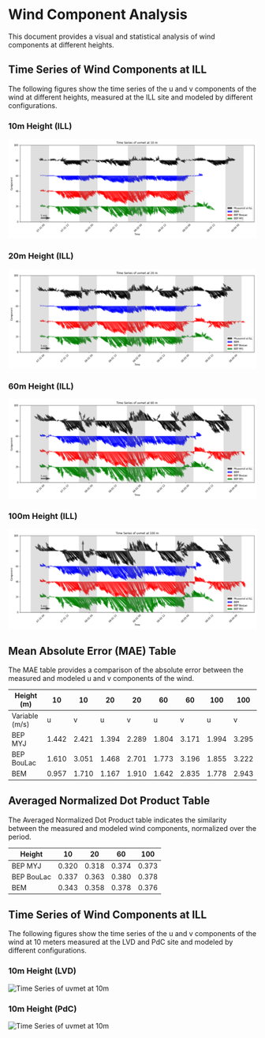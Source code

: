 # Wind Component Analysis

This document provides a visual and statistical analysis of wind components at different heights.

## Time Series of Wind Components at ILL

The following figures show the time series of the u and v components of the wind at different heights, measured at the ILL site and modeled by different configurations.

### 10m Height (ILL)
![Time Series of uvmet at 10m](pics/ILL_comp_10m.png)

### 20m Height (ILL)
![Time Series of uvmet at 20m](pics/ILL_comp_20m.png)

### 60m Height (ILL)
![Time Series of uvmet at 60m](pics/ILL_comp_60m.png)

### 100m Height (ILL)
![Time Series of uvmet at 100m](pics/ILL_comp_100m.png)

## Mean Absolute Error (MAE) Table

The MAE table provides a comparison of the absolute error between the measured and modeled u and v components of the wind.


| Height (m)     | 10     | 10     | 20     | 20     | 60     | 60     | 100    | 100    |
|----------------|--------|--------|--------|--------|--------|--------|--------|--------|
| Variable (m/s) | u      | v      | u      | v      | u      | v      | u      | v      |
| BEP MYJ        | 1.442  | 2.421  | 1.394  | 2.289  | 1.804  | 3.171  | 1.994  | 3.295  |
| BEP BouLac     | 1.610  | 3.051  | 1.468  | 2.701  | 1.773  | 3.196  | 1.855  | 3.222  |
| BEM            | 0.957  | 1.710  | 1.167  | 1.910  | 1.642  | 2.835  | 1.778  | 2.943  |


## Averaged Normalized Dot Product Table

The Averaged Normalized Dot Product table indicates the similarity between the measured and modeled wind components, normalized over the period.

| Height | 10    | 20    | 60    | 100   |
|--------|-------|-------|-------|-------|
| BEP MYJ| 0.320 | 0.318 | 0.374 | 0.373 |
| BEP BouLac | 0.337 | 0.363 | 0.380 | 0.378 |
| BEM    | 0.343 | 0.358 | 0.378 | 0.376 |


## Time Series of Wind Components at ILL

The following figures show the time series of the u and v components of the wind at 10 meters measured at the LVD and PdC site and modeled by different configurations.

### 10m Height (LVD)
![Time Series of uvmet at 10m](pics/LVD_comp_10m.png)

### 10m Height (PdC)
![Time Series of uvmet at 10m](pics/LVD_comp_10m.png)
